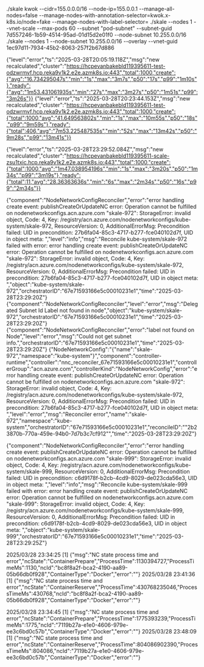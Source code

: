 ./skale kwok --cidr=155.0.0.0/16 --node-ip=155.0.0.1 --manage-all-nodes=false --manage-nodes-with-annotation-selector=kwok.x-k8s.io/node=fake --manage-nodes-with-label-selector=
./skale --nodes 1 --vnet-scale --max-pods 60 --subnet "pod-subnet" --subnet-guid 7d557246-1b59-4514-95ad-01d15d2e01f0 --node-subnet 10.255.0.0/16
./skale --nodes 1 --node-subnet 10.255.0.0/16 --overlay --vnet-guid 1ec97d11-7934-45b2-8063-257f2b67d886 

{"level":"error","ts":"2025-03-28T20:05:19.118Z","msg":"new recalculated","cluster":"https://hcpevanbakebld119395611-test-odzwrmvf.hcp.reka9v1k2.e2e.azmk8s.io:443","total":1000,"create":{"avg":"16.734295047s","min":"1s","max":"3m7s","p50":"17s","p99":"1m10s"},"ready":{"avg":"1m53.431061935s","min":"27s","max":"3m27s","p50":"1m51s","p99":"3m26s"}}
{"level":"error","ts":"2025-03-28T20:23:44.153Z","msg":"new recalculated","cluster":"https://hcpevanbakebld119395611-test-odzwrmvf.hcp.reka9v1k2.e2e.azmk8s.io:443","total":1000,"create":{"total":1000,"avg":"41.649563802s","min":"1s","max":"10m55s","p50":"18s","p99":"9m59s"},"ready":{"total":406,"avg":"7m53.225487535s","min":"52s","max":"13m42s","p50":"9m28s","p99":"13m41s"}}


{"level":"error","ts":"2025-03-28T23:29:52.084Z","msg":"new recalculated","cluster":"https://hcpevanbakebld119395611-scale-zsu1txic.hcp.reka9v1k2.e2e.azmk8s.io:443","total":1000,"create":{"total":1000,"avg":"1m47.038954196s","min":"1s","max":"3m20s","p50":"1m34s","p99":"3m19s"},"ready":{"total":11,"avg":"28.36363636s","min":"6s","max":"2m34s","p50":"16s","p99":"2m34s"}}

{"component":"NodeNetworkConfigReconciler","error":"error handling create event: publishCreateOrUpdateNC error: Operation cannot be fulfilled on nodenetworkconfigs.acn.azure.com \"skale-972\": StorageError: invalid object, Code: 4, Key: /registry/acn.azure.com/nodenetworkconfigs/kube-system/skale-972, ResourceVersion: 0, AdditionalErrorMsg: Precondition failed: UID in precondition: 27b6fa04-85c3-4717-b277-fce040102d7f, UID in object meta: ","level":"info","msg":"Reconcile kube-system/skale-972 failed with error: error handling create event: publishCreateOrUpdateNC error: Operation cannot be fulfilled on nodenetworkconfigs.acn.azure.com \"skale-972\": StorageError: invalid object, Code: 4, Key: /registry/acn.azure.com/nodenetworkconfigs/kube-system/skale-972, ResourceVersion: 0, AdditionalErrorMsg: Precondition failed: UID in precondition: 27b6fa04-85c3-4717-b277-fce040102d7f, UID in object meta: ","object":"kube-system/skale-972","orchestratorID":"67e71593166e5c00010231e1","time":"2025-03-28T23:29:20Z"}
{"component":"NodeNetworkConfigReconciler","level":"error","msg":"Delegated Subnet Id Label not found in node","object":"kube-system/skale-972","orchestratorID":"67e71593166e5c00010231e1","time":"2025-03-28T23:29:20Z"}
{"component":"NodeNetworkConfigReconciler","error":"label not found on Node","level":"error","msg":"Could not get subnet info.","orchestratorID":"67e71593166e5c00010231e1","time":"2025-03-28T23:29:20Z"}
{"NodeNetworkConfig":"{\"name\":\"skale-972\",\"namespace\":\"kube-system\"}","component":"controller-runtime","controller":"nnc_reconciler_67e71593166e5c00010231e1","controllerGroup":"acn.azure.com","controllerKind":"NodeNetworkConfig","error":"error handling create event: publishCreateOrUpdateNC error: Operation cannot be fulfilled on nodenetworkconfigs.acn.azure.com \"skale-972\": StorageError: invalid object, Code: 4, Key: /registry/acn.azure.com/nodenetworkconfigs/kube-system/skale-972, ResourceVersion: 0, AdditionalErrorMsg: Precondition failed: UID in precondition: 27b6fa04-85c3-4717-b277-fce040102d7f, UID in object meta: ","level":"error","msg":"Reconciler error","name":"skale-972","namespace":"kube-system","orchestratorID":"67e71593166e5c00010231e1","reconcileID":"\"2b23870b-770a-459e-94b0-7d7b3c7cf912\"","time":"2025-03-28T23:29:20Z"}

{"component":"NodeNetworkConfigReconciler","error":"error handling create event: publishCreateOrUpdateNC error: Operation cannot be fulfilled on nodenetworkconfigs.acn.azure.com \"skale-999\": StorageError: invalid object, Code: 4, Key: /registry/acn.azure.com/nodenetworkconfigs/kube-system/skale-999, ResourceVersion: 0, AdditionalErrorMsg: Precondition failed: UID in precondition: c6d9178f-b2cb-4cd9-8029-de023cda56e3, UID in object meta: ","level":"info","msg":"Reconcile kube-system/skale-999 failed with error: error handling create event: publishCreateOrUpdateNC error: Operation cannot be fulfilled on nodenetworkconfigs.acn.azure.com \"skale-999\": StorageError: invalid object, Code: 4, Key: /registry/acn.azure.com/nodenetworkconfigs/kube-system/skale-999, ResourceVersion: 0, AdditionalErrorMsg: Precondition failed: UID in precondition: c6d9178f-b2cb-4cd9-8029-de023cda56e3, UID in object meta: ","object":"kube-system/skale-999","orchestratorID":"67e71593166e5c00010231e1","time":"2025-03-28T23:29:25Z"}

2025/03/28 23:34:25 [1] {"msg":"NC state process time and error","ncState":"ContainerPrepare","ProcessTime":1130394727,"ProcessTimeMs":1130,"ncId":"bc8f8a2f-bca2-4190-aa89-05b66db0f928","ContainerType":"Docker","error":"<nil>"}
2025/03/28 23:41:36 [1] {"msg":"NC state process time and error","ncState":"ContainerReserve","ProcessTime":430768235046,"ProcessTimeMs":430768,"ncId":"bc8f8a2f-bca2-4190-aa89-05b66db0f928","ContainerType":"Docker","error":"<nil>"}


2025/03/28 23:34:45 [1] {"msg":"NC state process time and error","ncState":"ContainerPrepare","ProcessTime":1775393239,"ProcessTimeMs":1775,"ncId":"7119b27a-e1e0-4606-979e-ee3c6bd0c57b","ContainerType":"Docker","error":"<nil>"}
2025/03/28 23:48:09 [1] {"msg":"NC state process time and error","ncState":"ContainerReserve","ProcessTime":804086902390,"ProcessTimeMs":804086,"ncId":"7119b27a-e1e0-4606-979e-ee3c6bd0c57b","ContainerType":"Docker","error":"<nil>"}
